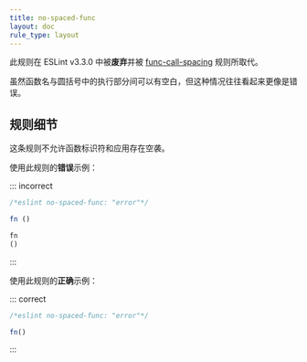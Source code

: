 ```yaml
---
title: no-spaced-func
layout: doc
rule_type: layout
---
```


此规则在 ESLint v3.3.0 中被**废弃**并被 [func-call-spacing](func-call-spacing) 规则所取代。

虽然函数名与圆括号中的执行部分间可以有空白，但这种情况往往看起来更像是错误。

## 规则细节

这条规则不允许函数标识符和应用存在空袭。

使用此规则的**错误**示例：

::: incorrect

```js
/*eslint no-spaced-func: "error"*/

fn ()

fn
()
```

:::

使用此规则的**正确**示例：

::: correct

```js
/*eslint no-spaced-func: "error"*/

fn()
```

:::
